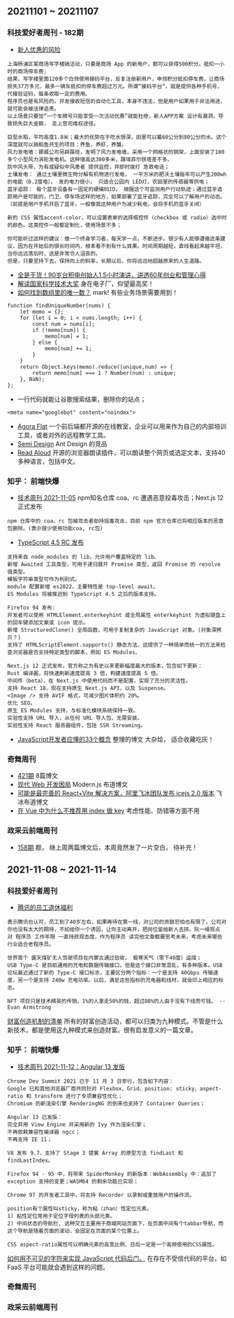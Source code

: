 ## 20211101 ~ 20211107
### 科技爱好者周刊 - 182期
* [新人优惠的风险](https://github.com/ruanyf/weekly/blob/master/docs/issue-182.md)
```
上海杨浦区某商场写字楼搞活动，只要是商场 App 的新用户，都可以获得500积分，抵扣一小时的商场停车费;
结果，写字楼里面120多个白领使用接码平台，反复注册新用户，申领积分抵扣停车费，让商场损失37万多元，最多一辆车抵扣的停车费超过万元。所谓“接码平台”，就是提供各种手机号，代接验证码，每条收取一定的费用。
程序员也是有风险的。开发接收短信的自动化工具，本身不违法，但是用户如果用于非法用途，就可能会被法律追责。
以上场景只要加“一个车牌号只能享受一次活动优惠”就能杜绝，新人APP方案 设计有漏洞，导致损失巨大金额， 走上官司维权途径。

巨型水稻，平均高度1.8米；最大的优势在于吃水很深，田里可以蓄60公分到80公分的水。这个深度就可以搞稻鱼共生的项目：养鱼，养虾，养蟹。
风力发电墙：挪威公司另辟蹊径，发明了风力发电墙，采用一个网格状的钢架，上面安装了100多个小型风力涡轮发电机。这种墙高达300多米，跟埃菲尔铁塔差不多。
防中风头带，为有或疑似中风患者 提供监控，并即时拨打 急救电话；
土壤发电： 通过土壤里微生物分解有机物进行发电， 一平方米的肥沃土壤每年可以产生200wh的电能（0.2度电）， 发的电力很小， 只适合公园内 LED灯，农田里的传感器等供电；
蓝牙追踪： 每个蓝牙设备有一固定的硬编码ID， 根据这个可监测用户行动轨迹；通过蓝牙追踪用户是可能的，门卫、停车场这样的地方，如果部署了蓝牙追踪，完全可以了解用户的动态。（前提是用户手机开启了蓝牙，一般像我这种用户为减少耗电，会将手机的蓝牙关闭）

新的 CSS 属性accent-color，可以设置表单的选择框控件（checkbox 或 radio）选中时的颜色。这类控件一般都定制化，使用场景不多；

你可能听过这样的建议：做一个终身学习者，每天学一点，不断进步。很少有人能够遵循这条建议，因为在开始后的很长时间内，根本看不到有什么效果。时间周期越短，直线看起来越平坦，当你远远落后时，这是非常令人沮丧的。
但是，只要坚持下去，保持向上的斜率，长期以后，你将远远地超越原来的人生道路。
```
* [全是干货！90岁台积电创始人1.5小时演讲，讲透60年创业和管理心得](https://zhidx.com/p/301575.html)
* [解读国家科学技术大奖](https://zhuanlan.zhihu.com/p/429247683) 身在电子厂，仰望最高奖！
* [如何找到数组里的唯一数？](https://yonatankra.com/how-to-find-a-unique-number-in-a-list-of-pairs/) mark! 有些业务场景需要用到！
```
function findUniqueNumber(nums) {
    let memo = {};
    for (let i = 0; i < nums.length; i++) {
        const num = nums[i];
        if (!memo[num]) {
            memo[num] = 1;
        } else {
            memo[num] += 1;
        }
    }
    return Object.keys(memo).reduce((unique,num) => {
        return memo[num] === 1 ? Number(num) : unique;
    }, NaN);
};
```
* 一行代码就能让谷歌搜索结果，删除你的站点；
```
<meta name="googlebot" content="noindex">
```
* [Agora Flat](https://flat.whiteboard.agora.io/) 一个前后端都开源的在线教室，企业可以用来作为自己的内部培训工具，或者对外的远程教学工具。
* [Semi Design](https://semi.design/zh-CN/) Ant Design 的竞品
* [Read Aloud](https://github.com/ken107/read-aloud) 开源的浏览器朗读插件，可以朗读整个网页或选定文本，支持40多种语言，包括中文。

### 知乎： 前端快爆
* [技术周刊 2021-11-05](https://zhuanlan.zhihu.com/p/429922315) npm知名仓库 coa、rc 遭遇恶意投毒攻击；Next.js 12正式发布
```
npm 仓库中的 coa、rc 包被攻击者劫持投毒攻击，目前 npm 官方仓库已将相应版本的恶意包删除。(表示很少使用功能coa, rc包)
```
* [TypeScript 4.5 RC 发布](https://devblogs.microsoft.com/typescript/announcing-typescript-4-5-rc/) 
```
支持来自 node_modules 的 lib，允许用户覆盖特定的 lib。
新增 Awaited 工具类型，可用于递归展开 Promise 类型，返回 Promise 的 resolve 值类型。
模板字符串类型可作为判别式。
module 配置新增 es2022，主要特性是 top-level await。
ES Modules 将被推迟到 TypeScript 4.5 之后的版本支持。
```
```
Firefox 94 发布: 
开发者可以使用 HTMLElement.enterkeyhint 或全局属性 enterkeyhint 为虚拟键盘上的回车键添加文案或 icon 提示。
新增 StructuredClone() 全局函数，可用于复制复杂的 JavaScript 对象。(对象深拷贝？)
支持了 HTMLScriptElement.supports() 静态方法，这提供了一种简单而统一的方法来检查浏览器是否支持特定类型的脚本，例如 ES Modules。

Next.js 12 正式发布，官方称之为有史以来更新幅度最大的版本，包含如下更新：
Rust 编译器，将快速刷新速度提高 3 倍，构建速度提高 5 倍。
中间件（beta），在 Next.js 中使用代码而不是配置，实现了充分的灵活性。
支持 React 18，现在支持原生 Next.js API，以及 Suspense。
<Image /> 支持 AVIF 格式，可减少图片体积约 20%。
优化 SEO。
原生 ES Modules 支持，与标准化模块系统保持一致。
实验性支持 URL 导入，从任何 URL 导入包，无需安装。
实验性支持 React 服务器组件，包括 SSR Streaming。
```
* [JavaScript开发者应懂的33个概念](https://github.com/stephentian/33-js-concepts) 整理的博文 大杂烩， 适合收藏吃灰！

### 奇舞周刊
* [421期](https://weekly.75.team/issue421.html) 8篇博文
* [现代 Web 开发困局](https://mp.weixin.qq.com/s/PjpA4CBoC3Q0-gT5f5qlPg)  Modern.js 布道博文
* [可能是最完善的 React+Vite 解决方案，阿里飞冰团队发布 icejs 2.0 版本](https://mp.weixin.qq.com/s/AQelBkgZ-rRykxcNXynJBQ)  飞冰布道博文
* [在 Vue 中为什么不推荐用 index 做 key](https://mp.weixin.qq.com/s/d4o77UWz4FouwYnqzCApcA) 考虑性能、防错等方面不用

### 政采云前端周刊
* [158期](https://weekly.zoo.team/detail/158)  额， 继上周两篇博文后，本周竟然发了一片空白， 待补充！


## 2021-11-08 ~ 2021-11-14
### 科技爱好者周刊
* [腾讯的员工退休福利](https://github.com/ruanyf/weekly/blob/master/docs/issue-183.md)
```
表示腾讯也认可，员工到了40岁左右，如果再待在第一线，对公司的贡献恐怕也有限了，公司对你也没有太大的期待，不如给你一个诱因，让你主动离开，把岗位留给新人去拼。阮一峰观点 对 程序员 工作年限 一直持悲观态度，作为程序员 读完他文章都要思考未来，考虑未来哪些行业适合老程序员。

世界首个 露天煤矿无人驾驶项目在内蒙古通过验收， 极寒天气（零下40度）运煤；
USB Type-C 是目前通用的充电和数据传输接口，但是这个接口非常混乱，有多种版本。USB 论坛最近通过了新的 Type-C 接口标志，主要区分两个指标：一个是支持 40Gbps 传输速度，另一个是支持 240w 充电功率。以后，满足这些指标的充电器和线材，就会印上相应的标志。

NFT 项目只是技术精英的传销，1%的人拿走50%的钱，超过80%的人由于没有下线而亏钱。 -- Evan Armstrong
```
[财富创造机制的清单](https://blog.rongarret.info/2009/10/catalog-of-wealth-creation-mechanisms.html) 所有的财富创造活动，都可以归类为九种模式。不管是什么新技术，都是使用这九种模式来创造财富。很有启发意义的一篇文章。

### 知乎： 前端快爆
* [技术周刊 2021-11-12：Angular 13 发版](https://zhuanlan.zhihu.com/p/432710495)
```
Chrome Dev Summit 2021 已于 11 月 3 日举行，包含如下内容：
Google 已和其他浏览器厂商共同针对 Flexbox、Grid、position: sticky、aspect-ratio 和 transform 进行了专项兼容性优化；
Chromium 的新渲染引擎 RenderingNG 的到来也支持了 Container Queries；

Angular 13 已发版：
完全弃用 View Engine 并采用新的 Ivy 作为渲染引擎；
不再依赖兼容性编译器 ngcc；
不再支持 IE 11；

V8 发布 9.7，支持了 Stage 3 提案 Array 的原型方法 findLast 和 findLastIndex。

Firefox 94 - 95 中，将带来 SpiderMonkey 的新版本：WebAssembly 中：追加了 exception 支持的变更；WASM64 的剩余功能已实现；

Chrome 97 的开发者工具中，将支持 Recorder 以录制或重放用户的操作流。

position有个属性叫sticky，称为粘（zhan）性定位元素。
1) 粘性定位常用于定位字母列表的头部元素。
2) 中间状态的导航栏, 这种交互主要用于商城网站页面下，在页面中间有个tabbar导航，而这个导航是随着页面的滚动，会固定在页面的某个位置上。

CSS aspect-ratio属性可以明确元素的高宽比例，日后一定是一个高频使用的CSS属性。
```
[如何用不可见的字符来实现 JavaScript 代码后门。](https://certitude.consulting/blog/en/invisible-backdoor/)  在存在不受信代码的平台，如 FaaS 平台可能就会遇到这样的问题。

### 奇舞周刊


### 政采云前端周刊
